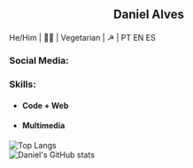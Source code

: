  ## <p style='text-align: center;'> Daniel Alves </p>
He/Him | 🏳️‍🌈 | Vegetarian | ☭ | PT EN ES 


### Social Media:


### Skills:
* ####  Code + Web

 
* #### Multimedia

![Top Langs](https://github-readme-stats.vercel.app/api/top-langs/?username=coolalves&theme=outrun&layout=compact)    
![Daniel's GitHub stats](https://github-readme-stats.vercel.app/api?username=coolalves&theme=outrun&show_icons=true)

<!--
**coolalves/coolalves** is a ✨ _special_ ✨ repository because its `README.md` (this file) appears on your GitHub profile.

 
